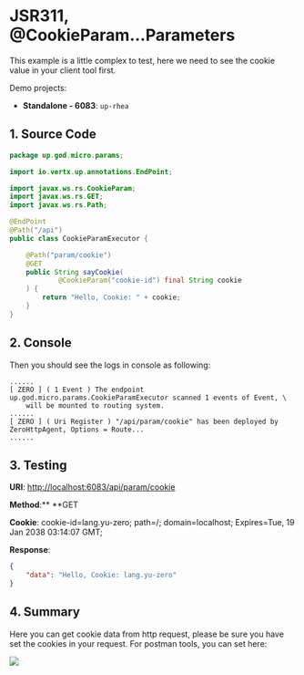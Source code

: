 # JSR311, @CookieParam...Parameters

This example is a little complex to test, here we need to see the cookie value in your client tool first.

Demo projects:

* **Standalone - 6083**: `up-rhea`

## 1. Source Code

```java
package up.god.micro.params;

import io.vertx.up.annotations.EndPoint;

import javax.ws.rs.CookieParam;
import javax.ws.rs.GET;
import javax.ws.rs.Path;

@EndPoint
@Path("/api")
public class CookieParamExecutor {

    @Path("param/cookie")
    @GET
    public String sayCookie(
            @CookieParam("cookie-id") final String cookie
    ) {
        return "Hello, Cookie: " + cookie;
    }
}
```

## 2. Console

Then you should see the logs in console as following:

```shell
......
[ ZERO ] ( 1 Event ) The endpoint up.god.micro.params.CookieParamExecutor scanned 1 events of Event, \
    will be mounted to routing system.
......
[ ZERO ] ( Uri Register ) "/api/param/cookie" has been deployed by ZeroHttpAgent, Options = Route...
......
```

## 3. Testing

**URI**: [http://localhost:6083/api/param/cookie](http://localhost:6083/api/param/cookie)

**Method**:** **GET

**Cookie**: cookie-id=lang.yu-zero; path=/; domain=localhost; Expires=Tue, 19 Jan 2038 03:14:07 GMT;

**Response**:

```json
{
    "data": "Hello, Cookie: lang.yu-zero"
}
```

## 4. Summary

Here you can get cookie data from http request, please be sure you have set the cookies in your request. For postman
tools, you can set here:

![](/doc/image/cookie.png)

